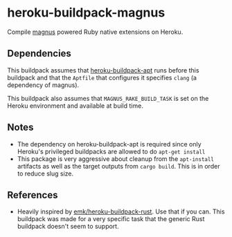 # heroku-buildpack-magnus

Compile [magnus](https://github.com/matsadler/magnus) powered Ruby native extensions on Heroku.

## Dependencies

This buildpack assumes that [heroku-buildpack-apt](https://github.com/heroku/heroku-buildpack-apt) runs before this buildpack
and that the `Aptfile` that configures it specifies `clang` (a dependency of magnus).

This buildpack also assumes that `MAGNUS_RAKE_BUILD_TASK` is set on the Heroku environment and available at build time.

## Notes

* The dependency on heroku-buildpack-apt is required since only Heroku's privileged buildpacks are allowed to do `apt-get install`
* This package is very aggressive about cleanup from the `apt-install` artifacts as well as the target outputs from `cargo build`.
  This is in order to reduce slug size.

## References

* Heavily inspired by [emk/heroku-buildpack-rust](https://github.com/emk/heroku-buildpack-rust). Use that if you can. This buildpack
  was made for a very specific task that the generic Rust buildpack doesn't seem to support.
